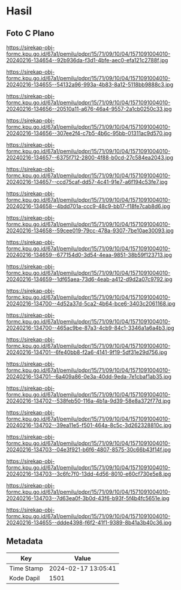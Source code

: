 # Hasil

## Foto C Plano

https://sirekap-obj-formc.kpu.go.id/67a1/pemilu/pdpr/15/71/09/10/04/1571091004010-20240216-134654--92b936da-f3d1-4bfe-aec0-efa121c2788f.jpg

https://sirekap-obj-formc.kpu.go.id/67a1/pemilu/pdpr/15/71/09/10/04/1571091004010-20240216-134655--54132a96-993a-4b83-8a12-5118bb9888c3.jpg

https://sirekap-obj-formc.kpu.go.id/67a1/pemilu/pdpr/15/71/09/10/04/1571091004010-20240216-134656--20510a11-a676-46a4-9557-2a1cb0250c33.jpg

https://sirekap-obj-formc.kpu.go.id/67a1/pemilu/pdpr/15/71/09/10/04/1571091004010-20240216-134656--307ee2f4-c7b5-4b6c-95bb-01311ac9d570.jpg

https://sirekap-obj-formc.kpu.go.id/67a1/pemilu/pdpr/15/71/09/10/04/1571091004010-20240216-134657--6375f712-2800-4f88-b0cd-27c584ea2043.jpg

https://sirekap-obj-formc.kpu.go.id/67a1/pemilu/pdpr/15/71/09/10/04/1571091004010-20240216-134657--ccd75caf-dd57-4c41-91e7-a6f194c53fe7.jpg

https://sirekap-obj-formc.kpu.go.id/67a1/pemilu/pdpr/15/71/09/10/04/1571091004010-20240216-134658--4bdd701a-ccc9-48c9-bb17-f18fe7cab8d6.jpg

https://sirekap-obj-formc.kpu.go.id/67a1/pemilu/pdpr/15/71/09/10/04/1571091004010-20240216-134658--59cee019-79cc-478a-9307-7be10ae30093.jpg

https://sirekap-obj-formc.kpu.go.id/67a1/pemilu/pdpr/15/71/09/10/04/1571091004010-20240216-134659--677154d0-3d54-4eaa-9851-38b59f123713.jpg

https://sirekap-obj-formc.kpu.go.id/67a1/pemilu/pdpr/15/71/09/10/04/1571091004010-20240216-134659--1df65aea-73d6-4eab-a412-d9d2a07c9792.jpg

https://sirekap-obj-formc.kpu.go.id/67a1/pemilu/pdpr/15/71/09/10/04/1571091004010-20240216-134700--4d52a37d-5ca2-4b64-bce6-3403c2061168.jpg

https://sirekap-obj-formc.kpu.go.id/67a1/pemilu/pdpr/15/71/09/10/04/1571091004010-20240216-134700--465ac9be-87a3-4cb9-84c1-3346a1a6a4b3.jpg

https://sirekap-obj-formc.kpu.go.id/67a1/pemilu/pdpr/15/71/09/10/04/1571091004010-20240216-134701--6fe40bb8-f2a6-4141-9f19-5df31e29d756.jpg

https://sirekap-obj-formc.kpu.go.id/67a1/pemilu/pdpr/15/71/09/10/04/1571091004010-20240216-134701--6a409a86-0e3a-40dd-9eda-7e1cbaf1ab35.jpg

https://sirekap-obj-formc.kpu.go.id/67a1/pemilu/pdpr/15/71/09/10/04/1571091004010-20240216-134702--538feb50-116a-4b1a-9d39-58e8a372f77d.jpg

https://sirekap-obj-formc.kpu.go.id/67a1/pemilu/pdpr/15/71/09/10/04/1571091004010-20240216-134702--39ea11e5-f501-464a-8c5c-3d262328810c.jpg

https://sirekap-obj-formc.kpu.go.id/67a1/pemilu/pdpr/15/71/09/10/04/1571091004010-20240216-134703--04e3f921-b6f6-4807-8575-30c66b43f14f.jpg

https://sirekap-obj-formc.kpu.go.id/67a1/pemilu/pdpr/15/71/09/10/04/1571091004010-20240216-134703--3c6fc7f0-13dd-4d56-8010-e60cf730e5e8.jpg

https://sirekap-obj-formc.kpu.go.id/67a1/pemilu/pdpr/15/71/09/10/04/1571091004010-20240216-134703--7d63ea0f-3b0d-43f6-b93f-5f4b4fc5651e.jpg

https://sirekap-obj-formc.kpu.go.id/67a1/pemilu/pdpr/15/71/09/10/04/1571091004010-20240216-134655--ddde4398-f6f2-41f1-9389-8b41a3b40c36.jpg


## Metadata

| Key        | Value               |
| ---------- | ------------------- |
| Time Stamp | 2024-02-17 13:05:41 |
| Kode Dapil | 1501                |



